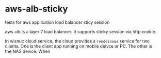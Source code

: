# aws-alb-sticky
tests for aws application load balancer sticy session

aws alb is a layer 7 load balancer. It supports sticky session via http cookie.

In wisnuc cloud service, the cloud provides a `rendezvous` service for two clients. One is the client app running on mobile deivce or PC. The other is the NAS device. When 
